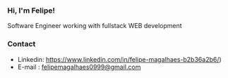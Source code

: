 ###  Hi, I'm Felipe! 
Software Engineer working with fullstack WEB development

### Contact
 - Linkedin: https://www.linkedin.com/in/felipe-magalhaes-b2b36a2b6/)
 - E-mail : felipemagalhaes0999@gmail.com
